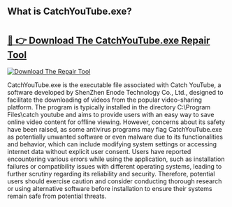 ## What is CatchYouTube.exe? 

# <h2><a href="https://exedetect.com/download.php?CatchYouTube.exe">🔗 👉 Download The CatchYouTube.exe Repair Tool</a></h2>

[![Download The Repair Tool](https://exedetect.com/download-button.jpg)](https://exedetect.com/download.php?CatchYouTube.exe)

CatchYouTube.exe is the executable file associated with Catch YouTube, a software developed by ShenZhen Enode Technology Co., Ltd., designed to facilitate the downloading of videos from the popular video-sharing platform. The program is typically installed in the directory C:\Program Files\catch youtube and aims to provide users with an easy way to save online video content for offline viewing. However, concerns about its safety have been raised, as some antivirus programs may flag CatchYouTube.exe as potentially unwanted software or even malware due to its functionalities and behavior, which can include modifying system settings or accessing internet data without explicit user consent. Users have reported encountering various errors while using the application, such as installation failures or compatibility issues with different operating systems, leading to further scrutiny regarding its reliability and security. Therefore, potential users should exercise caution and consider conducting thorough research or using alternative software before installation to ensure their systems remain safe from potential threats.